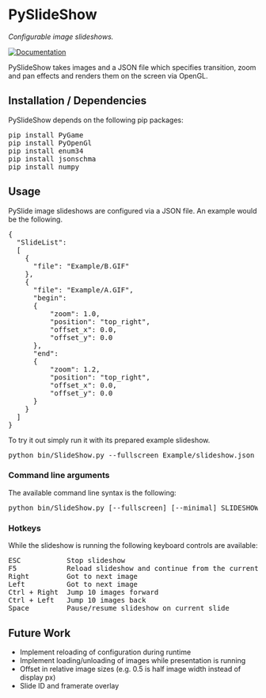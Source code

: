 # PySlideShow

<i>Configurable image slideshows.</i>

[![Documentation](https://readthedocs.org/projects/pyslideshow/badge/?version=latest)](https://pyslideshow.readthedocs.io/en/latest/?badge=latest)

PySlideShow takes images and a JSON file which 
specifies transition, zoom and pan effects 
and renders them on the screen via OpenGL.

## Installation / Dependencies
PySlideShow depends on the following pip packages:
<pre>
pip install PyGame
pip install PyOpenGl
pip install enum34
pip install jsonschma
pip install numpy
</pre>

## Usage

PySlide image slideshows are configured via a JSON file. An example 
would be the following.
<pre>
{
  "SlideList":
  [    
    {
      "file": "Example/B.GIF"
    },
    {
      "file": "Example/A.GIF",
      "begin":
      {
          "zoom": 1.0,
          "position": "top_right",
          "offset_x": 0.0,
          "offset_y": 0.0
      },
      "end":
      {
          "zoom": 1.2,
          "position": "top_right",
          "offset_x": 0.0,
          "offset_y": 0.0
      }
    }
  ]
}
</pre>
To try it out simply run it with its prepared example slideshow.
<pre>
python bin/SlideShow.py --fullscreen Example/slideshow.json
</pre>

### Command line arguments
The available command line syntax is the following:
<pre>
python bin/SlideShow.py [--fullscreen] [--minimal] SLIDESHOW.json
</pre>

### Hotkeys
While the slideshow is running the following keyboard controls
are available:
<pre>
ESC           Stop slideshow
F5            Reload slideshow and continue from the current image
Right         Got to next image
Left          Got to next image
Ctrl + Right  Jump 10 images forward
Ctrl + Left   Jump 10 images back
Space         Pause/resume slideshow on current slide
</pre>

## Future Work
- Implement reloading of configuration during runtime
- Implement loading/unloading of images while presentation is running
- Offset in relative image sizes (e.g. 0.5 is half image width instead of display px)
- Slide ID and framerate overlay
